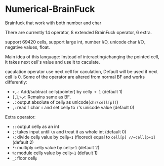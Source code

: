 # Numerical-BrainFuck
Brainfuck that work with both number and char

There are currently 14 operator, 8 extended BrainFuck operator, 6 extra.

support 69420 cells, support large int, number I/O, unicode char I/O, negative values, float.

Main idea of this language: Instead of interacting/changing the pointed cell, it takes next cell's value and use it to caculate.

caculation operator use next cell for caculation, Default will be used if next cell is 0.
Some of the operator are altered from normal BF and works differently:
 - `+`,`-`: Add/subtract cell`p`(pointer) by cell`p + 1` (default 1)
 - `[`,`]`,`>`,`<`: Remains same as BF.
 - `.`: output absolute of cell`p` as unicode(`chr(cell[p])`)
 - `,`: read 1 char `i` and set cell`p` to `i`'s unicode value (default 0)

Extra operator:

 - `:`: output cell`p` as an int
 - `;`: takes input until `\n` and treat it as whole int (default 0)
 - `\`: divide cell`p` value by cell`p+1` (floored)  equal to `cell[p] //=cell[p+1]` (default 2)
 - `*`: multiply cell`p` value by cell`p+1` (default 2)
 - `%`: module cell`p` value by cell`p+1` (default 1)
 - `_`: floor cell`p`
